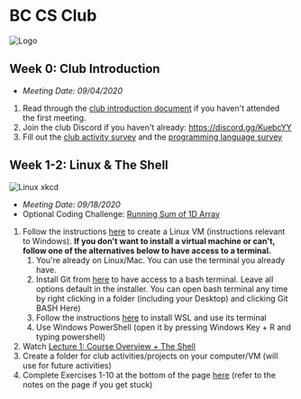 # BC CS Club
![Logo](https://i.imgur.com/K2QpwMC.png)

## Week 0: Club Introduction
- *Meeting Date: 09/04/2020*
1. Read through the [club introduction document](https://docs.google.com/document/d/1yWK_GPunpKuXC55gCPNOfpcrNIuf9G5CEHaIOU95lQo/) if you haven't attended the first meeting.
2. Join the club Discord if you haven't already: https://discord.gg/KuebcYY
3. Fill out the [club activity survey](https://forms.gle/9KE8Hb8bQyduEXi46) and the [programming language survey](https://forms.gle/YL28YejfZWoetbTu8)

## Week 1-2: Linux & The Shell
![Linux xkcd](https://imgs.xkcd.com/comics/linux_user_at_best_buy.png)
- *Meeting Date: 09/18/2020*
- Optional Coding Challenge: [Running Sum of 1D Array](https://leetcode.com/problems/running-sum-of-1d-array/)
1. Follow the instructions [here](https://docs.google.com/document/d/1ysMMv5nPhDEp0-l90vsOX99Jo3HtsrAspkxrqPn4jbE/) to create a Linux VM (instructions relevant to Windows). **If you don't want to install a virtual machine or can't, follow one of the alternatives below to have access to a terminal.**
   1. You're already on Linux/Mac. You can use the terminal you already have.
   2. Install Git from [here](https://gitforwindows.org/) to have access to a bash terminal. Leave all options default in the installer. You can open bash terminal any time by right clicking in a folder (including your Desktop) and clicking Git BASH Here)
   3. Follow the instructions [here](https://docs.microsoft.com/en-us/windows/wsl/install-win10) to install WSL and use its terminal
   4. Use Windows PowerShell (open it by pressing Windows Key + R and typing powershell)
2. Watch [Lecture 1: Course Overview + The Shell](https://www.youtube.com/watch?v=Z56Jmr9Z34Q)
3. Create a folder for club activities/projects on your computer/VM (will use for future activities)
4. Complete Exercises 1-10 at the bottom of the page [here](https://missing.csail.mit.edu/2020/course-shell/) (refer to the notes on the page if you get stuck)




